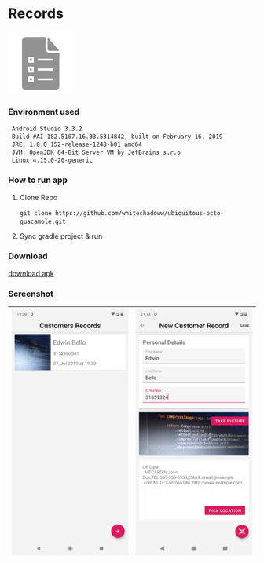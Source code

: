 # **Records** 
![app icon](https://raw.githubusercontent.com/whiteshadoww/ubiquitous-octo-guacamole/master/app/src/main/res/drawable/icon.png)
### Environment used
```
 Android Studio 3.3.2
 Build #AI-182.5107.16.33.5314842, built on February 16, 2019
 JRE: 1.8.0_152-release-1248-b01 amd64
 JVM: OpenJDK 64-Bit Server VM by JetBrains s.r.o
 Linux 4.15.0-20-generic
```
### How to run app
 1. Clone Repo
 
	  `git clone https://github.com/whiteshadoww/ubiquitous-octo-guacamole.git`
    
 2. Sync gradle project & run
 ### Download
[download apk](https://raw.githubusercontent.com/whiteshadoww/ubiquitous-octo-guacamole/master/app-debug.apk)
 ### Screenshot
  ![alt text size](https://raw.githubusercontent.com/whiteshadoww/ubiquitous-octo-guacamole/master/screenshot/Screenshot_20190707-193033.png?s=100) | ![alt text size](https://raw.githubusercontent.com/whiteshadoww/ubiquitous-octo-guacamole/master/screenshot/Screenshot_20190707-211239.png?s=100)| 
|---|---|
